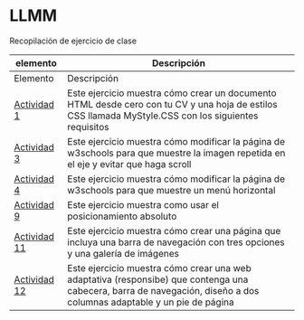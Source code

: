 # LLMM
Recopilación de ejercicio de clase


    
elemento | Descripción
-------- | -----------
Elemento | Descripción
[Actividad 1](/CSS/Actividad%201.html) |  Este ejercicio muestra cómo crear un documento HTML desde cero con tu CV y una hoja de estilos CSS llamada MyStyle.CSS con los siguientes requisitos
[Actividad 3](/CSS/Ejercicio%203.html) |  Este ejercicio muestra cómo modificar la página de w3schools para que muestre la imagen repetida en el eje y evitar que haga scroll
[Actividad 4](/CSS/Actividad%204.html) |  Este ejercicio muestra cómo modificar la página de w3schools para que muestre un menú horizontal
[Actividad 9](/CSS/Ejercicio%209.html) |  Este ejercicio muestra como usar el posicionamiento absoluto
[Actividad 11](/CSS/Ejercicio%2011.html) | Este ejercicio muestra cómo crear una página que incluya una barra de navegación con tres opciones y una galería de imágenes  
[Actividad 12](/CSS/Ejercicio%2012.html) | Este ejercicio muestra cómo crear una web adaptativa (responsibe) que contenga una cabecera, barra de navegación, diseño a dos columnas adaptable y un pie de página
